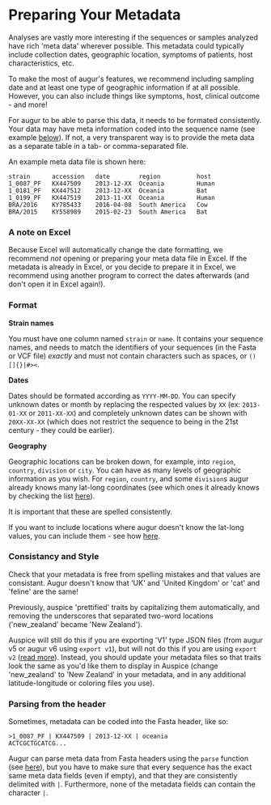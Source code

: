 # Preparing Your Metadata

Analyses are vastly more interesting if the sequences or samples analyzed have rich 'meta data' wherever possible. This metadata could typically include collection dates, geographic location, symptoms of patients, host characteristics, etc.

To make the most of augur's features, we recommend including sampling date and at least one type of geographic information if at all possible. However, you can also include things like symptoms, host, clinical outcome - and more!

For augur to be able to parse this data, it needs to be formated consistently. Your data may have meta information coded into the sequence name (see example [below](#parsing-from-the-header)). If not, a very transparent way is to provide the meta data as a separate table in a tab- or comma-separated file.

An example meta data file is shown here:

```
strain      accession   date        region          host
1_0087_PF   KX447509    2013-12-XX  Oceania         Human
1_0181_PF   KX447512    2013-12-XX  Oceania         Bat
1_0199_PF   KX447519    2013-11-XX  Oceania         Human
BRA/2016    KY785433    2016-04-08  South America   Cow
BRA/2015    KY558989    2015-02-23  South America   Bat
```

### A note on Excel

Because Excel will automatically change the date formatting, we recommend _not_ opening or preparing your meta data file in Excel. If the metadata is already in Excel, or you decide to prepare it in Excel, we recommend using another program to correct the dates afterwards (and don't open it in Excel again!).

### Format

**Strain names**

You must have one column named `strain` or `name`. It contains your sequence names, and needs to match the identifiers of your sequences (in the Fasta or VCF file) _exactly_ and must not contain characters such as spaces, or `()[]{}|#><`.

**Dates**

Dates should be formated according as `YYYY-MM-DD`. You can specify unknown dates or month by replacing the respected values by `XX` (ex: `2013-01-XX` or `2011-XX-XX`) and completely unknown dates can be shown with `20XX-XX-XX` (which does not restrict the sequence to being in the 21st century - they could be earlier).

**Geography**

Geographic locations can be broken down, for example, into `region`, `country`, `division` or `city`. You can have as many levels of geographic information as you wish. For `region`, `country`, and some `division`s augur already knows many lat-long coordinates (see which ones it already knows by checking the list [here](https://github.com/nextstrain/augur/blob/master/augur/data/lat_longs.tsv)).

It is important that these are spelled consistently.

If you want to include locations where augur doesn't know the lat-long values, you can include them - see how [here](lat_longs).

### Consistancy and Style

Check that your metadata is free from spelling mistakes and that values are consistant. Augur doesn't know that 'UK' and 'United Kingdom' or 'cat' and 'feline' are the same!

Previously, auspice 'prettified' traits by capitalizing them automatically, and removing the underscores that separated two-word locations ('new_zealand' became 'New Zealand').

Auspice will still do this if you are exporting 'V1' type JSON files (from augur v5 or augur v6 using `export v1`), but will not do this if you are using `export v2` ([read more](../releases/migrating-v5-v6.html#prettifying-metadata-fields)). Instead, you should update your metadata files so that traits look the same as you'd like them to display in Auspice (change 'new_zealand' to 'New Zealand' in your metadata, and in any additional latitude-longitude or coloring files you use).

### Parsing from the header

Sometimes, metadata can be coded into the Fasta header, like so:

```
>1_0087_PF | KX447509 | 2013-12-XX | oceania
ACTCGCTGCATCG...
```

Augur can parse meta data from Fasta headers using the `parse` function (see [here](/usage/cli/parse)), but you have to make sure that every sequence has the exact same meta data fields (even if empty), and that they are consistently delimited with `|`. Furthermore, none of the metadata fields can contain the character `|`.
